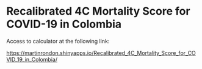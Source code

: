 # Recalibrated 4C Mortality Score for COVID-19 in Colombia



Access to calculator at the following link:

https://martinrondon.shinyapps.io/Recalibrated_4C_Mortality_Score_for_COVID_19_in_Colombia/



